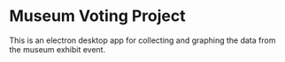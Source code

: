 # Museum Voting Project

This is an electron desktop app for collecting and graphing the data from the museum exhibit event.
